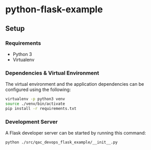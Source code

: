 # python-flask-example
## Setup
### Requirements
- Python 3
- Virtualenv
### Dependencies & Virtual Environment
The virtual environment and the application dependencies can be configured using the following:
```bash
virtualenv -p python3 venv
source ./venv/bin/activate
pip install -r requirements.txt
```

### Development Server
A Flask developer server can be started by running this command:
```bash
python ./src/qac_devops_flask_example/__init__.py
```

